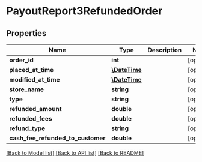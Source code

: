 # PayoutReport3RefundedOrder

## Properties
Name | Type | Description | Notes
------------ | ------------- | ------------- | -------------
**order_id** | **int** |  | [optional] 
**placed_at_time** | [**\DateTime**](\DateTime.md) |  | [optional] 
**modified_at_time** | [**\DateTime**](\DateTime.md) |  | [optional] 
**store_name** | **string** |  | [optional] 
**type** | **string** |  | [optional] 
**refunded_amount** | **double** |  | [optional] 
**refunded_fees** | **double** |  | [optional] 
**refund_type** | **string** |  | [optional] 
**cash_fee_refunded_to_customer** | **double** |  | [optional] 

[[Back to Model list]](../README.md#documentation-for-models) [[Back to API list]](../README.md#documentation-for-api-endpoints) [[Back to README]](../README.md)


